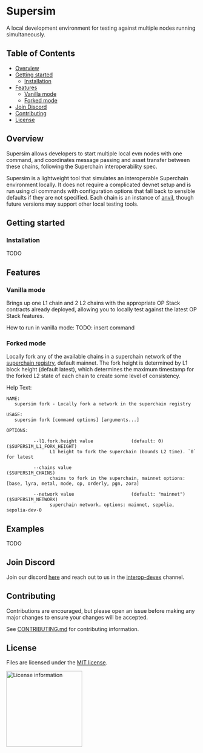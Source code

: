 # Supersim
A local development environment for testing against multiple nodes running simultaneously.

## Table of Contents
- [Overview](#overview)
- [Getting started](#getting-started)
  - [Installation](#installation)
- [Features](#features)
  - [Vanilla mode](#vanilla-mode)
  - [Forked mode](#forked-mode)
- [Join Discord](#join-discord)
- [Contributing](#contributing)
- [License](#license)

## Overview
Supersim allows developers to start multiple local evm nodes with one command, and coordinates message passing and asset transfer between these chains, following the Superchain interoperability spec.

Supersim is a lightweight tool that simulates an interoperable Superchain environment locally. It does not require a complicated devnet setup and is run using cli commands with configuration options that fall back to sensible defaults if they are not specified. Each chain is an instance of [anvil](https://book.getfoundry.sh/reference/anvil/), though future versions may support other local testing tools.

## Getting started
### Installation
TODO

## Features
### Vanilla mode
Brings up one L1 chain and 2 L2 chains with the appropriate OP Stack contracts already deployed, allowing you to locally test against the latest OP Stack features.

How to run in vanilla mode:
TODO: insert command

### Forked mode
Locally fork any of the available chains in a superchain network of the [superchain registry](https://github.com/ethereum-optimism/superchain-registry), default mainnet. The fork height is determined by L1 block height (default latest), which
determines the maximum timestamp for the forked L2 state of each chain to create some level of consistency.

Help Text:
```
NAME:
   supersim fork - Locally fork a network in the superchain registry

USAGE:
   supersim fork [command options] [arguments...]

OPTIONS:

          --l1.fork.height value              (default: 0)                       ($SUPERSIM_L1_FORK_HEIGHT)
                L1 height to fork the superchain (bounds L2 time). `0` for latest

          --chains value                                                         ($SUPERSIM_CHAINS)
                chains to fork in the superchain, mainnet options: [base, lyra, metal, mode, op, orderly, pgn, zora]

          --network value                     (default: "mainnet")               ($SUPERSIM_NETWORK)
                superchain network. options: mainnet, sepolia, sepolia-dev-0
```

## Examples
TODO

## Join Discord
Join our discord [here](https://discord.gg/Scdnrw8d) and reach out to us in the [interop-devex](https://discord.com/channels/1244729134312198194/1255653436079210496) channel.

## Contributing

Contributions are encouraged, but please open an issue before making any major changes to ensure your changes will be accepted.

See [CONTRIBUTING.md](./CONTRIBUTING.md) for contributing information.

## License

Files are licensed under the [MIT license](./LICENSE).

<a href="./LICENSE"><img src="https://user-images.githubusercontent.com/35039927/231030761-66f5ce58-a4e9-4695-b1fe-255b1bceac92.png" alt="License information" width="200" /></a>
